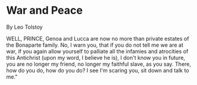 # War and Peace

By Leo Tolstoy

WELL, PRINCE, Genoa and Lucca are now no more than private estates of the Bonaparte family. No, I warn you, that if you do not tell me we are at war, if you again allow yourself to palliate all the infamies and atrocities of this Antichrist (upon my word, I believe he is), I don't know you in future, you are no longer my friend, no longer my faithful slave, as you say. There, how do you do, how do you do? I see I'm scaring you, sit down and talk to me."
